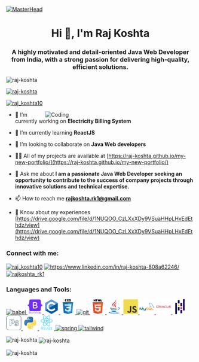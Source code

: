 [![MasterHead](https://camo.githubusercontent.com/0133b8459e658004e50eb0ef32f2806e2cf25fc2c9e53944c9b709d7734f8bf9/68747470733a2f2f696b2e696d6167656b69742e696f2f647265736d612f447265736d615f4c6962726172792f73656e696f722d736f6674776172652d656e67696e6565725f57793832745951796d2e676966)](https://raj-koshta.github.io/my-new-portfolio/)

<h1 align="center">Hi 👋, I'm Raj Koshta</h1>
<h3 align="center">A highly motivated and detail-oriented Java Web Developer from India, with a strong passion for delivering high-quality, efficient solutions.</h3>

<p align="left"> <img src="https://komarev.com/ghpvc/?username=raj-koshta&label=Profile%20views&color=0e75b6&style=flat" alt="raj-koshta" /> </p>

<p align="left"> <a href="https://github.com/ryo-ma/github-profile-trophy"><img src="https://github-profile-trophy.vercel.app/?username=raj-koshta" alt="raj-koshta" /></a> </p>

<p align="left"> <a href="https://twitter.com/raj_koshta10" target="blank"><img src="https://img.shields.io/twitter/follow/raj_koshta10?logo=twitter&style=for-the-badge" alt="raj_koshta10" /></a> </p>
<img align="right" alt="Coding" width="400" src="https://media.licdn.com/dms/image/v2/D4D12AQE1ioPOFoNVCw/article-cover_image-shrink_600_2000/article-cover_image-shrink_600_2000/0/1679083748046?e=2147483647&v=beta&t=CnRVzwRdVIeSExy5yqTsgcM1fIiaB_7ebywnXjOeauo">

- 🔭 I’m currently working on **Electricity Billing System**

- 🌱 I’m currently learning **ReactJS**

- 👯 I’m looking to collaborate on **Java Web developers**

- 👨‍💻 All of my projects are available at [https://raj-koshta.github.io/my-new-portfolio/](https://raj-koshta.github.io/my-new-portfolio/)

- 💬 Ask me about **I am a passionate Java Web Developer seeking an opportunity to contribute to the success of company projects through innovative solutions and technical expertise.**

- 📫 How to reach me **rajkoshta.rk1@gmail.com**

- 📄 Know about my experiences [https://drive.google.com/file/d/1NUQOO_CzLXxXDy9VSuaHHpLHxEdEthdz/view](https://drive.google.com/file/d/1NUQOO_CzLXxXDy9VSuaHHpLHxEdEthdz/view)

<h3 align="left">Connect with me:</h3>
<p align="left">
<a href="https://twitter.com/raj_koshta10" target="blank"><img align="center" src="https://raw.githubusercontent.com/rahuldkjain/github-profile-readme-generator/master/src/images/icons/Social/twitter.svg" alt="raj_koshta10" height="30" width="40" /></a>
<a href="https://linkedin.com/in/https://www.linkedin.com/in/raj-koshta-808a62246/" target="blank"><img align="center" src="https://raw.githubusercontent.com/rahuldkjain/github-profile-readme-generator/master/src/images/icons/Social/linked-in-alt.svg" alt="https://www.linkedin.com/in/raj-koshta-808a62246/" height="30" width="40" /></a>
<a href="https://www.hackerrank.com/rajkoshta_rk1" target="blank"><img align="center" src="https://raw.githubusercontent.com/rahuldkjain/github-profile-readme-generator/master/src/images/icons/Social/hackerrank.svg" alt="rajkoshta_rk1" height="30" width="40" /></a>
</p>

<h3 align="left">Languages and Tools:</h3>
<p align="left"> <a href="https://babeljs.io/" target="_blank" rel="noreferrer"> <img src="https://www.vectorlogo.zone/logos/babeljs/babeljs-icon.svg" alt="babel" width="40" height="40"/> </a> <a href="https://getbootstrap.com" target="_blank" rel="noreferrer"> <img src="https://raw.githubusercontent.com/devicons/devicon/master/icons/bootstrap/bootstrap-plain-wordmark.svg" alt="bootstrap" width="40" height="40"/> </a> <a href="https://www.cprogramming.com/" target="_blank" rel="noreferrer"> <img src="https://raw.githubusercontent.com/devicons/devicon/master/icons/c/c-original.svg" alt="c" width="40" height="40"/> </a> <a href="https://www.w3schools.com/css/" target="_blank" rel="noreferrer"> <img src="https://raw.githubusercontent.com/devicons/devicon/master/icons/css3/css3-original-wordmark.svg" alt="css3" width="40" height="40"/> </a> <a href="https://git-scm.com/" target="_blank" rel="noreferrer"> <img src="https://www.vectorlogo.zone/logos/git-scm/git-scm-icon.svg" alt="git" width="40" height="40"/> </a> <a href="https://www.w3.org/html/" target="_blank" rel="noreferrer"> <img src="https://raw.githubusercontent.com/devicons/devicon/master/icons/html5/html5-original-wordmark.svg" alt="html5" width="40" height="40"/> </a> <a href="https://www.java.com" target="_blank" rel="noreferrer"> <img src="https://raw.githubusercontent.com/devicons/devicon/master/icons/java/java-original.svg" alt="java" width="40" height="40"/> </a> <a href="https://developer.mozilla.org/en-US/docs/Web/JavaScript" target="_blank" rel="noreferrer"> <img src="https://raw.githubusercontent.com/devicons/devicon/master/icons/javascript/javascript-original.svg" alt="javascript" width="40" height="40"/> </a> <a href="https://www.mysql.com/" target="_blank" rel="noreferrer"> <img src="https://raw.githubusercontent.com/devicons/devicon/master/icons/mysql/mysql-original-wordmark.svg" alt="mysql" width="40" height="40"/> </a> <a href="https://www.oracle.com/" target="_blank" rel="noreferrer"> <img src="https://raw.githubusercontent.com/devicons/devicon/master/icons/oracle/oracle-original.svg" alt="oracle" width="40" height="40"/> </a> <a href="https://pandas.pydata.org/" target="_blank" rel="noreferrer"> <img src="https://raw.githubusercontent.com/devicons/devicon/2ae2a900d2f041da66e950e4d48052658d850630/icons/pandas/pandas-original.svg" alt="pandas" width="40" height="40"/> </a> <a href="https://www.photoshop.com/en" target="_blank" rel="noreferrer"> <img src="https://raw.githubusercontent.com/devicons/devicon/master/icons/photoshop/photoshop-line.svg" alt="photoshop" width="40" height="40"/> </a> <a href="https://www.python.org" target="_blank" rel="noreferrer"> <img src="https://raw.githubusercontent.com/devicons/devicon/master/icons/python/python-original.svg" alt="python" width="40" height="40"/> </a> <a href="https://reactjs.org/" target="_blank" rel="noreferrer"> <img src="https://raw.githubusercontent.com/devicons/devicon/master/icons/react/react-original-wordmark.svg" alt="react" width="40" height="40"/> </a> <a href="https://spring.io/" target="_blank" rel="noreferrer"> <img src="https://www.vectorlogo.zone/logos/springio/springio-icon.svg" alt="spring" width="40" height="40"/> </a> <a href="https://tailwindcss.com/" target="_blank" rel="noreferrer"> <img src="https://www.vectorlogo.zone/logos/tailwindcss/tailwindcss-icon.svg" alt="tailwind" width="40" height="40"/> </a> </p>

<p><img align="left" src="https://github-readme-stats.vercel.app/api/top-langs?username=raj-koshta&show_icons=true&locale=en&layout=compact" alt="raj-koshta" /></p>

<p>&nbsp;<img align="center" src="https://github-readme-stats.vercel.app/api?username=raj-koshta&show_icons=true&locale=en" alt="raj-koshta" /></p>

<p><img align="center" src="https://github-readme-streak-stats.herokuapp.com/?user=raj-koshta&" alt="raj-koshta" /></p>
